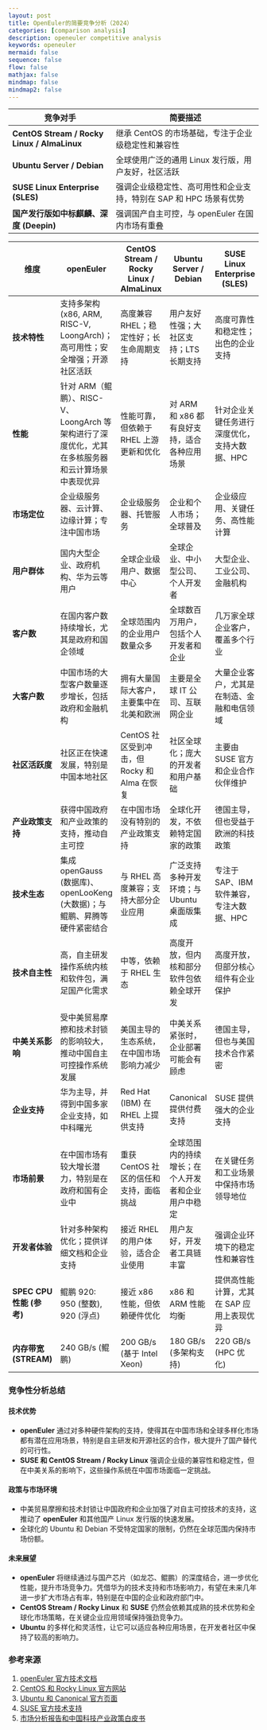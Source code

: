 ```yaml
---
layout: post
title: OpenEuler的简要竞争分析（2024）
categories: [comparison analysis]
description: openeuler competitive analysis
keywords: openeuler
mermaid: false
sequence: false
flow: false
mathjax: false
mindmap: false
mindmap2: false
---
```


| 竞争对手                         | 简要描述                                               |
|---------------------------------|-------------------------------------------------------|
| **CentOS Stream / Rocky Linux / AlmaLinux** | 继承 CentOS 的市场基础，专注于企业级稳定性和兼容性   |
| **Ubuntu Server / Debian**      | 全球使用广泛的通用 Linux 发行版，用户友好，社区活跃   |
| **SUSE Linux Enterprise (SLES)**| 强调企业级稳定性、高可用性和企业支持，特别在 SAP 和 HPC 场景有优势 |
| **国产发行版如中标麒麟、深度 (Deepin)** | 强调国产自主可控，与 openEuler 在国内市场有重叠     |



| 维度                  | openEuler                                    | CentOS Stream / Rocky Linux / AlmaLinux | Ubuntu Server / Debian                    | SUSE Linux Enterprise (SLES)              |
|-----------------------|----------------------------------------------|-----------------------------------------|-------------------------------------------|------------------------------------------|
| **技术特性**          | 支持多架构 (x86, ARM, RISC-V, LoongArch)；高可用性；安全增强；开源社区活跃 | 高度兼容 RHEL；稳定性好；长生命周期支持  | 用户友好性强；大社区支持；LTS 长期支持   | 高度可靠性和稳定性；出色的企业支持       |
| **性能**              | 针对 ARM（鲲鹏）、RISC-V、LoongArch 等架构进行了深度优化，尤其在多核服务器和云计算场景中表现优异 | 性能可靠，但依赖于 RHEL 上游更新和优化   | 对 ARM 和 x86 都有良好支持，适合各种应用场景 | 针对企业关键任务进行深度优化，支持大数据、HPC |
| **市场定位**          | 企业级服务器、云计算、边缘计算；专注中国市场 | 企业级服务器、托管服务                   | 企业和个人市场；全球普及                 | 企业级应用、关键任务、高性能计算         |
| **用户群体**          | 国内大型企业、政府机构、华为云等用户         | 全球企业级用户、数据中心                | 全球企业、中小型公司、个人开发者         | 大型企业、工业公司、金融机构             |
| **客户数**            | 在国内客户数持续增长，尤其是政府和国企领域   | 全球范围内的企业用户数量众多            | 全球数百万用户，包括个人开发者和企业    | 几万家全球企业客户，覆盖多个行业         |
| **大客户数**          | 中国市场的大型客户数量逐步增长，包括政府和金融机构 | 拥有大量国际大客户，主要集中在北美和欧洲 | 主要是全球 IT 公司、互联网企业           | 大量企业客户，尤其是在制造、金融和电信领域 |
| **社区活跃度**        | 社区正在快速发展，特别是中国本地社区         | CentOS 社区受到冲击，但 Rocky 和 Alma 在恢复 | 社区全球化；庞大的开发者和用户基础      | 主要由 SUSE 官方和企业合作伙伴维护       |
| **产业政策支持**      | 获得中国政府和产业政策的支持，推动自主可控   | 在中国市场没有特别的产业政策支持        | 全球化开发，不依赖特定国家的政策         | 德国主导，但也受益于欧洲的科技政策       |
| **技术生态**          | 集成 openGauss (数据库)、openLooKeng (大数据)；与鲲鹏、昇腾等硬件紧密结合 | 与 RHEL 高度兼容；支持大部分企业应用     | 广泛支持多种开发环境；与 Ubuntu 桌面版集成 | 专注于 SAP、IBM 软件兼容，专注大数据、HPC |
| **技术自主性**        | 高，自主研发操作系统内核和软件包，满足国产化需求 | 中等，依赖于 RHEL 生态                  | 高度开放，但内核和部分软件包依赖全球开发 | 高度开放，但部分核心组件有企业保护      |
| **中美关系影响**      | 受中美贸易摩擦和技术封锁的影响较大，推动中国自主可控操作系统发展 | 美国主导的生态系统，在中国市场影响力减少 | 中美关系紧张时，企业部署可能会有顾虑     | 德国主导，但也与美国技术合作紧密        |
| **企业支持**          | 华为主导，并得到中国多家企业支持，如中科曙光 | Red Hat (IBM) 在 RHEL 上提供支持         | Canonical 提供付费支持                   | SUSE 提供强大的企业支持                 |
| **市场前景**          | 在中国市场有较大增长潜力，特别是在政府和国有企业中 | 重获 CentOS 社区的信任和支持，面临挑战   | 全球范围内的持续增长；在个人开发者和企业用户中稳定 | 在关键任务和工业场景中保持市场领导地位   |
| **开发者体验**        | 针对多种架构优化；提供详细文档和企业支持     | 接近 RHEL 的用户体验，适合企业使用       | 用户友好，开发者工具链丰富               | 强调企业环境下的稳定性和兼容性          |
| **SPEC CPU 性能 (参考)** | 鲲鹏 920: 950 (整数), 920 (浮点)         | 接近 x86 性能，但依赖硬件优化            | x86 和 ARM 性能均衡                    | 提供高性能计算，尤其在 SAP 应用上表现优异 |
| **内存带宽 (STREAM)**  | 240 GB/s (鲲鹏)                            | 200 GB/s (基于 Intel Xeon)               | 180 GB/s (多架构支持)                   | 220 GB/s (HPC 优化)                     |

### **竞争性分析总结**
#### **技术优势**
- **openEuler** 通过对多种硬件架构的支持，使得其在中国市场和全球多样化市场都有潜在应用场景，特别是自主研发和开源社区的合作，极大提升了国产替代的可行性。
- **SUSE 和 CentOS Stream / Rocky Linux** 强调企业级的兼容性和稳定性，但在中美关系的影响下，这些操作系统在中国市场面临一定挑战。

#### **政策与市场环境**
- 中美贸易摩擦和技术封锁让中国政府和企业加强了对自主可控技术的支持，这推动了 **openEuler** 和其他国产 Linux 发行版的快速发展。
- 全球化的 Ubuntu 和 Debian 不受特定国家的限制，仍然在全球范围内保持市场份额。

#### **未来展望**
- **openEuler** 将继续通过与国产芯片（如龙芯、鲲鹏）的深度结合，进一步优化性能，提升市场竞争力。凭借华为的技术支持和市场影响力，有望在未来几年进一步扩大市场占有率，特别是在中国的企业和政府部门中。
- **CentOS Stream / Rocky Linux** 和 **SUSE** 仍然会依赖其成熟的技术优势和全球化市场策略，在关键企业应用领域保持强劲竞争力。
- **Ubuntu** 的多样化和灵活性，让它可以适应各种应用场景，在开发者社区中保持了较高的影响力。

### **参考来源**
1. [openEuler 官方技术文档](https://openeuler.org/)
2. [CentOS 和 Rocky Linux 官方网站](https://rockylinux.org/)
3. [Ubuntu 和 Canonical 官方页面](https://ubuntu.com/)
4. [SUSE 官方技术支持](https://www.suse.com/)
5. [市场分析报告和中国科技产业政策白皮书](https://www.china-briefing.com/)